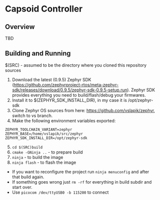 Capsoid Controller
==================

Overview
--------
TBD

Building and Running
--------------------

$(SRC) - assumed to be the directory where you cloned this repository sources

1. Download the latest (0.9.5) Zephyr SDK (https://github.com/zephyrproject-rtos/meta-zephyr-sdk/releases/download/0.9.5/zephyr-sdk-0.9.5-setup.run). Zephyr SDK provides everything you need to build/flash/debug your firmwares.
2. Install it to $(ZEPHYR_SDK_INSTALL_DIR), in my case it is /opt/zephyr-sdk
3. Clone Zephyr OS sources from here: https://github.com/vslapik/zephyr, switch to vs branch.
4. Make the following environment variables exported:
```
ZEPHYR_TOOLCHAIN_VARIANT=zephyr
ZEPHYR_BASE=/home/vslapik/src/zephyr
ZEPHYR_SDK_INSTALL_DIR=/opt/zephyr-sdk
```
5.  `cd $(SRC)build`
6.  `cmake -GNinja ..` - to prepare build
7.  `ninja` - to build the image
8.  `ninja flash` - to flash the image

  * If you want to reconfigure the project run `ninja menuconfig` and after that build again.
  * If something goes wrong just `rm -rf` for everything in build subdir and start over.
  * Use `picocom /dev/ttyUSB0 -b 115200` to connect
  
